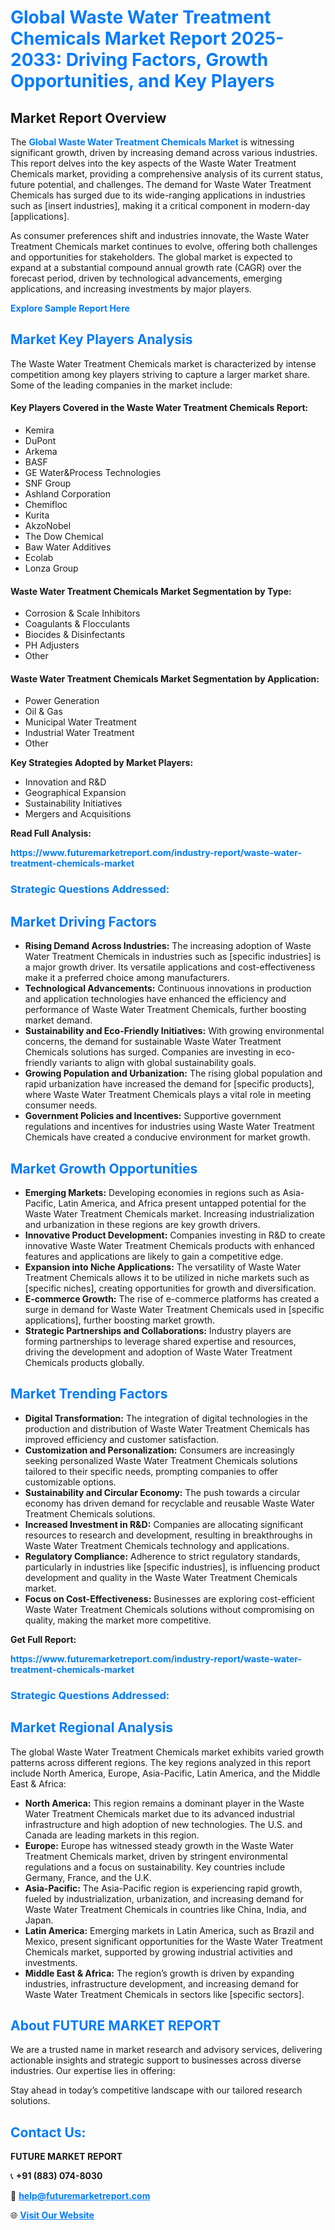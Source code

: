 <h1 style="color: #007BFF;">Global Waste Water Treatment Chemicals Market Report 2025-2033: Driving Factors, Growth Opportunities, and Key Players</h1>

<section id="overview">
<h2>Market Report Overview</h2>
<p>The <a href="https://www.futuremarketreport.com/industry-report/waste-water-treatment-chemicals-market" style="color: #007BFF; text-decoration: none;"><strong>Global Waste Water Treatment Chemicals Market</strong></a> is witnessing significant growth, driven by increasing demand across various industries. This report delves into the key aspects of the Waste Water Treatment Chemicals market, providing a comprehensive analysis of its current status, future potential, and challenges. The demand for Waste Water Treatment Chemicals has surged due to its wide-ranging applications in industries such as [insert industries], making it a critical component in modern-day [applications].</p>
<p>As consumer preferences shift and industries innovate, the Waste Water Treatment Chemicals market continues to evolve, offering both challenges and opportunities for stakeholders. The global market is expected to expand at a substantial compound annual growth rate (CAGR) over the forecast period, driven by technological advancements, emerging applications, and increasing investments by major players.</p>
</section>

<section id="overview">
<p><a href="https://www.futuremarketreport.com/request-sample/reportId=92841" style="color: #007BFF; text-decoration: none;"><strong>Explore Sample Report Here</strong></a></p>
</section>

<section id="key-players">
<h2 style="color: #007BFF;">Market Key Players Analysis</h2>
<p>The Waste Water Treatment Chemicals market is characterized by intense competition among key players striving to capture a larger market share. Some of the leading companies in the market include:</p>
<h4>Key Players Covered in the Waste Water Treatment Chemicals Report:</h4>
<ul><li>Kemira</li><li>DuPont</li><li>Arkema</li><li>BASF</li><li>GE Water&amp;Process Technologies</li><li>SNF Group</li><li>Ashland Corporation</li><li>Chemifloc</li><li>Kurita</li><li>AkzoNobel</li><li>The Dow Chemical</li><li>Baw Water Additives</li><li>Ecolab</li><li>Lonza Group</li></ul>
<h4>Waste Water Treatment Chemicals Market Segmentation by Type:</h4>
<ul><li>Corrosion &amp; Scale Inhibitors</li><li>Coagulants &amp; Flocculants</li><li>Biocides &amp; Disinfectants</li><li>PH Adjusters</li><li>Other</li></ul>

<h4>Waste Water Treatment Chemicals Market Segmentation by Application:</h4>
<ul><li>Power Generation</li><li>Oil &amp; Gas</li><li>Municipal Water Treatment</li><li>Industrial Water Treatment</li><li>Other</li></ul>
<p><strong>Key Strategies Adopted by Market Players:</strong></p>
<ul>
<li>Innovation and R&D</li>
<li>Geographical Expansion</li>
<li>Sustainability Initiatives</li>
<li>Mergers and Acquisitions</li>
</ul>
</section>

<section>
<p><strong>Read Full Analysis: </strong></p><a href="https://www.futuremarketreport.com/industry-report/waste-water-treatment-chemicals-market" style="color: #007BFF; text-decoration: none;"><strong>https://www.futuremarketreport.com/industry-report/waste-water-treatment-chemicals-market</strong></a>
<h3 style="color: #007BFF;">Strategic Questions Addressed:</h3>
</section>

<section id="driving-factors">
<h2 style="color: #007BFF;">Market Driving Factors</h2>
<ul>
<li><strong>Rising Demand Across Industries:</strong> The increasing adoption of Waste Water Treatment Chemicals in industries such as [specific industries] is a major growth driver. Its versatile applications and cost-effectiveness make it a preferred choice among manufacturers.</li>
<li><strong>Technological Advancements:</strong> Continuous innovations in production and application technologies have enhanced the efficiency and performance of Waste Water Treatment Chemicals, further boosting market demand.</li>
<li><strong>Sustainability and Eco-Friendly Initiatives:</strong> With growing environmental concerns, the demand for sustainable Waste Water Treatment Chemicals solutions has surged. Companies are investing in eco-friendly variants to align with global sustainability goals.</li>
<li><strong>Growing Population and Urbanization:</strong> The rising global population and rapid urbanization have increased the demand for [specific products], where Waste Water Treatment Chemicals plays a vital role in meeting consumer needs.</li>
<li><strong>Government Policies and Incentives:</strong> Supportive government regulations and incentives for industries using Waste Water Treatment Chemicals have created a conducive environment for market growth.</li>
</ul>
</section>

<section id="growth-opportunities">
<h2 style="color: #007BFF;">Market Growth Opportunities</h2>
<ul>
<li><strong>Emerging Markets:</strong> Developing economies in regions such as Asia-Pacific, Latin America, and Africa present untapped potential for the Waste Water Treatment Chemicals market. Increasing industrialization and urbanization in these regions are key growth drivers.</li>
<li><strong>Innovative Product Development:</strong> Companies investing in R&D to create innovative Waste Water Treatment Chemicals products with enhanced features and applications are likely to gain a competitive edge.</li>
<li><strong>Expansion into Niche Applications:</strong> The versatility of Waste Water Treatment Chemicals allows it to be utilized in niche markets such as [specific niches], creating opportunities for growth and diversification.</li>
<li><strong>E-commerce Growth:</strong> The rise of e-commerce platforms has created a surge in demand for Waste Water Treatment Chemicals used in [specific applications], further boosting market growth.</li>
<li><strong>Strategic Partnerships and Collaborations:</strong> Industry players are forming partnerships to leverage shared expertise and resources, driving the development and adoption of Waste Water Treatment Chemicals products globally.</li>
</ul>
</section>

<section id="trending-factors">
<h2 style="color: #007BFF;">Market Trending Factors</h2>
<ul>
<li><strong>Digital Transformation:</strong> The integration of digital technologies in the production and distribution of Waste Water Treatment Chemicals has improved efficiency and customer satisfaction.</li>
<li><strong>Customization and Personalization:</strong> Consumers are increasingly seeking personalized Waste Water Treatment Chemicals solutions tailored to their specific needs, prompting companies to offer customizable options.</li>
<li><strong>Sustainability and Circular Economy:</strong> The push towards a circular economy has driven demand for recyclable and reusable Waste Water Treatment Chemicals solutions.</li>
<li><strong>Increased Investment in R&D:</strong> Companies are allocating significant resources to research and development, resulting in breakthroughs in Waste Water Treatment Chemicals technology and applications.</li>
<li><strong>Regulatory Compliance:</strong> Adherence to strict regulatory standards, particularly in industries like [specific industries], is influencing product development and quality in the Waste Water Treatment Chemicals market.</li>
<li><strong>Focus on Cost-Effectiveness:</strong> Businesses are exploring cost-efficient Waste Water Treatment Chemicals solutions without compromising on quality, making the market more competitive.</li>
</ul>
</section>

<section>
<p><strong>Get Full Report: </strong></p><a href="https://www.futuremarketreport.com/industry-report/waste-water-treatment-chemicals-market" style="color: #007BFF; text-decoration: none;"><strong>https://www.futuremarketreport.com/industry-report/waste-water-treatment-chemicals-market</strong></a>
<h3 style="color: #007BFF;">Strategic Questions Addressed:</h3>
</section>


<section id="regional-analysis">
<h2 style="color: #007BFF;">Market Regional Analysis</h2>
<p>The global Waste Water Treatment Chemicals market exhibits varied growth patterns across different regions. The key regions analyzed in this report include North America, Europe, Asia-Pacific, Latin America, and the Middle East & Africa:</p>
<ul>
<li><strong>North America:</strong> This region remains a dominant player in the Waste Water Treatment Chemicals market due to its advanced industrial infrastructure and high adoption of new technologies. The U.S. and Canada are leading markets in this region.</li>
<li><strong>Europe:</strong> Europe has witnessed steady growth in the Waste Water Treatment Chemicals market, driven by stringent environmental regulations and a focus on sustainability. Key countries include Germany, France, and the U.K.</li>
<li><strong>Asia-Pacific:</strong> The Asia-Pacific region is experiencing rapid growth, fueled by industrialization, urbanization, and increasing demand for Waste Water Treatment Chemicals in countries like China, India, and Japan.</li>
<li><strong>Latin America:</strong> Emerging markets in Latin America, such as Brazil and Mexico, present significant opportunities for the Waste Water Treatment Chemicals market, supported by growing industrial activities and investments.</li>
<li><strong>Middle East & Africa:</strong> The region’s growth is driven by expanding industries, infrastructure development, and increasing demand for Waste Water Treatment Chemicals in sectors like [specific sectors].</li>
</ul>
</section>

<footer>
<h2 style="color: #007BFF;">About FUTURE MARKET REPORT</h2>
<p>We are a trusted name in market research and advisory services, delivering actionable insights and strategic support to businesses across diverse industries. Our expertise lies in offering:</p>

<p>Stay ahead in today’s competitive landscape with our tailored research solutions.</p>

<h2 style="color: #007BFF;">Contact Us:</h2>
<p><strong>FUTURE MARKET REPORT</strong></p>
<p>📞 <strong>+91 (883) 074-8030</strong></p>
<p>📧 <strong><a href="mailto:help@futuremarketreport.com" style="color: #007BFF;">help@futuremarketreport.com</a></strong></p>
<p>🌐 <strong><a href="https://www.futuremarketreport.com/" style="color: #007BFF;">Visit Our Website</a></strong></p>
</footer>